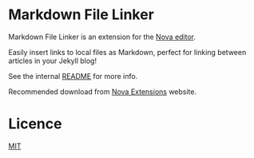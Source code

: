 # Markdown File Linker

Markdown File Linker is an extension for the [Nova editor](https://nova.app).

Easily insert links to local files as Markdown, perfect for linking between articles in your Jekyll blog!

See the internal [README](/Markdown%20File%20Linker.novaextension/README.md) for more info.

Recommended download from [Nova Extensions](https://extensions.panic.com/extensions/com.gingerbeardman/com.gingerbeardman.MarkdownFileLinker/) website.

# Licence

[MIT](/LICENSE)

